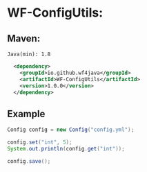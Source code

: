 # WF-ConfigUtils:
## Maven:
`Java(min): 1.8`
```xml
  <dependency>
    <groupId>io.github.wf4java</groupId>
    <artifactId>WF-ConfigUtils</artifactId>
    <version>1.0.0</version>
  </dependency>
```

## Example
```java
Config config = new Config("config.yml");

config.set("int", 5);
System.out.println(config.get("int"));

config.save();
```

